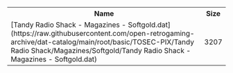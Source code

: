 <table>
<tr><th>Name</th><th>Size</th></tr>
<tr><td>[Tandy Radio Shack - Magazines - Softgold.dat](https://raw.githubusercontent.com/open-retrogaming-archive/dat-catalog/main/root/basic/TOSEC-PIX/Tandy Radio Shack/Magazines/Softgold/Tandy Radio Shack - Magazines - Softgold.dat)</td><td>3207</td></tr>
</table>
